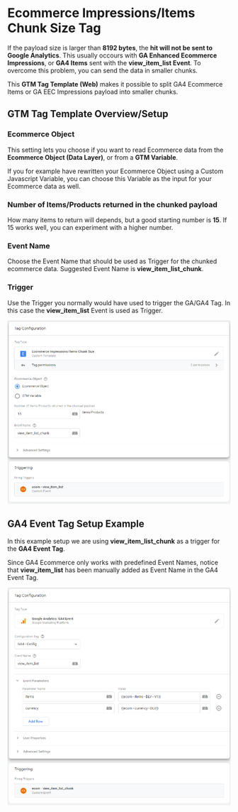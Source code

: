 # Ecommerce Impressions/Items Chunk Size Tag
If the payload size is larger than **8192 bytes**, the **hit will not be sent to Google Analytics**. This usually occours with **GA Enhanced Ecommerce Impressions**, or **GA4 Items** sent with the **view_item_list Event**. To overcome this problem, you can send the data in smaller chunks.

This **GTM Tag Template (Web)** makes it possible to split GA4 Ecommerce Items or GA EEC Impressions payload into smaller chunks.

## GTM Tag Template Overview/Setup
### Ecommerce Object
This setting lets you choose if you want to read Ecommerce data from the **Ecommerce Object (Data Layer)**, or from a **GTM Variable**.

If you for example have rewritten your Ecommerce Object using a Custom Javascript Variable, you can choose this Variable as the input for your Ecommerce data as well.
### Number of Items/Products returned in the chunked payload
How many items to return will depends, but a good starting number is **15**. If 15 works well, you can experiment with a higher number.

### Event Name
Choose the Event Name that should be used as Trigger for the chunked ecommerce data.
Suggested Event Name is **view_item_list_chunk**.

### Trigger
Use the Trigger you normally would have used to trigger the GA/GA4 Tag. In this case the **view_item_list** Event is used as Trigger.

![Ecommerce Impressions/Items Chunk Size Tag](https://github.com/gtm-templates-knowit-experience/gtm-ecom-impressions-items-chunk-size-tag/blob/main/images/ecom-impressions-items-chunk-size-tag-template.png)

## GA4 Event Tag Setup Example
In this example setup we are using **view_item_list_chunk** as a trigger for the **GA4 Event Tag**.

Since GA4 Ecommerce only works with predefined Event Names, notice that **view_item_list** has been manually added as Event Name in the GA4 Event Tag.

![GA4 Event Tag Setup Example](https://github.com/gtm-templates-knowit-experience/gtm-ecom-impressions-items-chunk-size-tag/blob/main/images/ga4-view_item_list_tag-example-setup.png)
